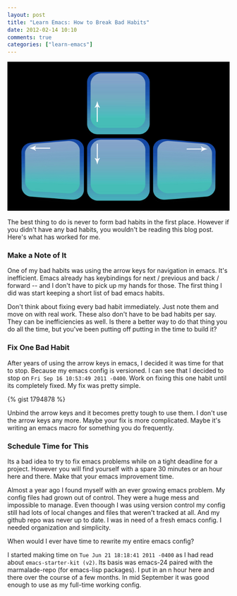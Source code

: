 ```yaml
---
layout: post
title: "Learn Emacs: How to Break Bad Habits"
date: 2012-02-14 10:10
comments: true
categories: ["learn-emacs"]
---
```


<img src="/images/arrow-keys.jpg" class ="center"/>

The best thing to do is never to form bad habits in the first place.
However if you didn't have any bad habits, you wouldn't be reading
this blog post.  Here's what has worked for me.

### Make a Note of It

One of my bad habits was using the arrow keys for navigation in emacs.
It's inefficient.  Emacs already has keybindings for next / previous
and back / forward -- and I don't have to pick up my hands for those.
The first thing I did was start keeping a short list of bad emacs
habits.

Don't think about fixing every bad habit immediately.  Just note them
and move on with real work.  These also don't have to be bad habits
per say.  They can be inefficiencies as well.  Is there a better way to
do that thing you do all the time, but you've been putting off putting
in the time to build it?

### Fix One Bad Habit

After years of using the arrow keys in emacs, I decided it was time
for that to stop.  Because my emacs config is versioned.  I can see
that I decided to stop on `Fri Sep 16 10:53:49 2011 -0400`.  Work on
fixing this one habit until its completely fixed.  My fix was pretty
simple.

{% gist 1794878 %}

Unbind the arrow keys and it becomes pretty tough to use them.  I
don't use the arrow keys any more.  Maybe your fix is more complicated.
Maybe it's writing an emacs macro for something you do frequently.

### Schedule Time for This

Its a bad idea to try to fix emacs problems while on a tight deadline
for a project.  However you will find yourself with a spare 30 minutes
or an hour here and there.  Make that your emacs improvement time.

Almost a year ago I found myself with an ever growing emacs problem.
My config files had grown out of control.  They were a huge mess and
impossible to manage.  Even thoough I was using version control my
config still had lots of local changes and files that weren't tracked
at all.  And my github repo was never up to date. I was in need of a
fresh emacs config.  I needed organization and simplicity.

When would I ever have time to rewrite my entire emacs config?

I started making time on `Tue Jun 21 18:18:41 2011 -0400` as I had read
about `emacs-starter-kit (v2)`.  Its basis was emacs-24 paired with
the marmalade-repo (for emacs-lisp packages).  I put in an n hour here
and there over the course of a few months.  In mid September it was good
enough to use as my full-time working config.
